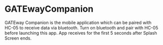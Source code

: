 # GATEwayCompanion
GATEway Companion is the mobile application which can be paired with HC-05 to receive data via bluetooth. Turn on bluetooth and pair with HC-05 before launching this app. App receives for the first 5 seconds after Splash Screen ends. 
